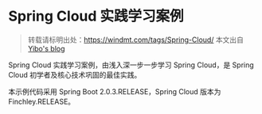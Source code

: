 # Spring Cloud 实践学习案例

> 转载请标明出处：https://windmt.com/tags/Spring-Cloud/  本文出自 [Yibo's blog](https://windmt.com)

Spring Cloud 实践学习案例，由浅入深一步一步学习 Spring Cloud，是 Spring Cloud 初学者及核心技术巩固的最佳实践。

本示例代码采用 Spring Boot 2.0.3.RELEASE，Spring Cloud 版本为 Finchley.RELEASE。